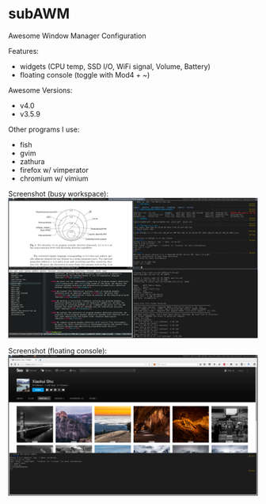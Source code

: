 # subAWM
Awesome Window Manager Configuration

Features:
- widgets (CPU temp, SSD I/O, WiFi signal, Volume, Battery)
- floating console (toggle with Mod4 + ~)

Awesome Versions:
- v4.0
- v3.5.9

Other programs I use:
- fish
- gvim
- zathura
- firefox w/ vimperator
- chromium w/ vimium

Screenshot (busy workspace):
![alt tag](https://raw.githubusercontent.com/subbyte/subAWM/master/screenshots/screenshot-busy.png)

Screenshot (floating console):
![alt tag](https://raw.githubusercontent.com/subbyte/subAWM/master/screenshots/screenshot-console.png)

